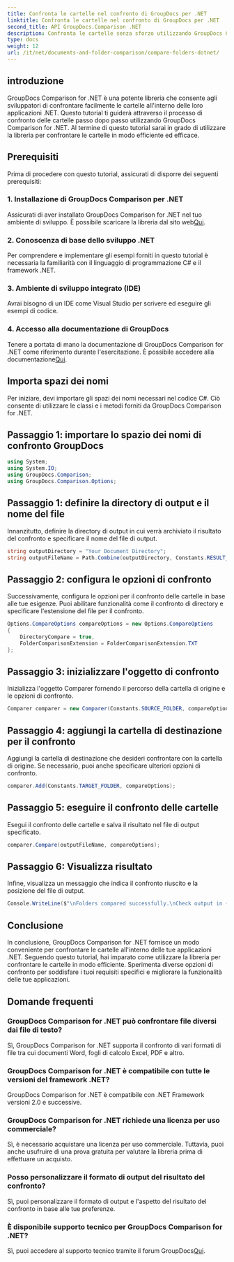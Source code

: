 ```yaml
---
title: Confronta le cartelle nel confronto di GroupDocs per .NET
linktitle: Confronta le cartelle nel confronto di GroupDocs per .NET
second_title: API GroupDocs.Comparison .NET
description: Confronta le cartelle senza sforzo utilizzando GroupDocs Comparison per .NET. Segui la nostra procedura dettagliata per un confronto efficiente delle cartelle. Migliora le tue applicazioni .NET.
type: docs
weight: 12
url: /it/net/documents-and-folder-comparison/compare-folders-dotnet/
---
```

## introduzione
GroupDocs Comparison for .NET è una potente libreria che consente agli sviluppatori di confrontare facilmente le cartelle all'interno delle loro applicazioni .NET. Questo tutorial ti guiderà attraverso il processo di confronto delle cartelle passo dopo passo utilizzando GroupDocs Comparison for .NET. Al termine di questo tutorial sarai in grado di utilizzare la libreria per confrontare le cartelle in modo efficiente ed efficace.
## Prerequisiti
Prima di procedere con questo tutorial, assicurati di disporre dei seguenti prerequisiti:
### 1. Installazione di GroupDocs Comparison per .NET
 Assicurati di aver installato GroupDocs Comparison for .NET nel tuo ambiente di sviluppo. È possibile scaricare la libreria dal sito web[Qui](https://releases.groupdocs.com/comparison/net/).
### 2. Conoscenza di base dello sviluppo .NET
Per comprendere e implementare gli esempi forniti in questo tutorial è necessaria la familiarità con il linguaggio di programmazione C# e il framework .NET.
### 3. Ambiente di sviluppo integrato (IDE)
Avrai bisogno di un IDE come Visual Studio per scrivere ed eseguire gli esempi di codice.
### 4. Accesso alla documentazione di GroupDocs
Tenere a portata di mano la documentazione di GroupDocs Comparison for .NET come riferimento durante l'esercitazione. È possibile accedere alla documentazione[Qui](https://reference.groupdocs.com/comparison/net/).

## Importa spazi dei nomi
Per iniziare, devi importare gli spazi dei nomi necessari nel codice C#. Ciò consente di utilizzare le classi e i metodi forniti da GroupDocs Comparison for .NET.
## Passaggio 1: importare lo spazio dei nomi di confronto GroupDocs
```csharp
using System;
using System.IO;
using GroupDocs.Comparison;
using GroupDocs.Comparison.Options;
```

## Passaggio 1: definire la directory di output e il nome del file
Innanzitutto, definire la directory di output in cui verrà archiviato il risultato del confronto e specificare il nome del file di output.
```csharp
string outputDirectory = "Your Document Directory";
string outputFileName = Path.Combine(outputDirectory, Constants.RESULT_FOLDER);
```
## Passaggio 2: configura le opzioni di confronto
Successivamente, configura le opzioni per il confronto delle cartelle in base alle tue esigenze. Puoi abilitare funzionalità come il confronto di directory e specificare l'estensione del file per il confronto.
```csharp
Options.CompareOptions compareOptions = new Options.CompareOptions
{
    DirectoryCompare = true,
    FolderComparisonExtension = FolderComparisonExtension.TXT
};
```
## Passaggio 3: inizializzare l'oggetto di confronto
Inizializza l'oggetto Comparer fornendo il percorso della cartella di origine e le opzioni di confronto.
```csharp
Comparer comparer = new Comparer(Constants.SOURCE_FOLDER, compareOptions);
```
## Passaggio 4: aggiungi la cartella di destinazione per il confronto
Aggiungi la cartella di destinazione che desideri confrontare con la cartella di origine. Se necessario, puoi anche specificare ulteriori opzioni di confronto.
```csharp
comparer.Add(Constants.TARGET_FOLDER, compareOptions);
```
## Passaggio 5: eseguire il confronto delle cartelle
Esegui il confronto delle cartelle e salva il risultato nel file di output specificato.
```csharp
comparer.Compare(outputFileName, compareOptions);
```
## Passaggio 6: Visualizza risultato
Infine, visualizza un messaggio che indica il confronto riuscito e la posizione del file di output.
```csharp
Console.WriteLine($"\nFolders compared successfully.\nCheck output in {Directory.GetCurrentDirectory()}.");
```

## Conclusione
In conclusione, GroupDocs Comparison for .NET fornisce un modo conveniente per confrontare le cartelle all'interno delle tue applicazioni .NET. Seguendo questo tutorial, hai imparato come utilizzare la libreria per confrontare le cartelle in modo efficiente. Sperimenta diverse opzioni di confronto per soddisfare i tuoi requisiti specifici e migliorare la funzionalità delle tue applicazioni.
## Domande frequenti
### GroupDocs Comparison for .NET può confrontare file diversi dai file di testo?
Sì, GroupDocs Comparison for .NET supporta il confronto di vari formati di file tra cui documenti Word, fogli di calcolo Excel, PDF e altro.
### GroupDocs Comparison for .NET è compatibile con tutte le versioni del framework .NET?
GroupDocs Comparison for .NET è compatibile con .NET Framework versioni 2.0 e successive.
### GroupDocs Comparison for .NET richiede una licenza per uso commerciale?
Sì, è necessario acquistare una licenza per uso commerciale. Tuttavia, puoi anche usufruire di una prova gratuita per valutare la libreria prima di effettuare un acquisto.
### Posso personalizzare il formato di output del risultato del confronto?
Sì, puoi personalizzare il formato di output e l'aspetto del risultato del confronto in base alle tue preferenze.
### È disponibile supporto tecnico per GroupDocs Comparison for .NET?
 Sì, puoi accedere al supporto tecnico tramite il forum GroupDocs[Qui](https://forum.groupdocs.com/c/comparison/12).